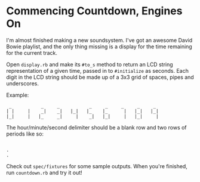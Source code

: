 # Commencing Countdown, Engines On

I'm almost finished making a new soundsystem.  I've got an awesome David Bowie playlist, and the only thing missing is a display for the time remaining for the current track.

Open `display.rb` and make its `#to_s` method to return an LCD string representation of a given time, passed in to `#initialize` as seconds.  Each digit in the LCD string should be made up of a 3x3 grid of spaces, pipes and underscores.

Example:

```
 _           _     _           _     _     _     _     _ 
| |     |    _|    _|   |_|   |_    |_      |   |_|   |_|
|_|     |   |_     _|     |    _|   |_|     |   |_|     |
```

The hour/minute/second delimiter should be a blank row and two rows of periods like so:

```

.
.
```

Check out `spec/fixtures` for some sample outputs.  When you're finished, run `countdown.rb` and try it out!
